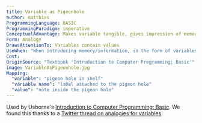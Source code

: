 ```yaml
---
title: Variable as Pigeonhole
author: matthias
ProgrammingLanguage: BASIC
ProgrammingParadigm: imperative
ConceptualAdvantage: Makes variable tangible, gives impression of memory as a bunch of variables
Form: Analogy
DrawsAttentionTo: Variables contain values
UseWhen: "When introducing memory/information, in the form of variables in BASIC"
Cost:
OriginSource: "Textbook 'Introduction to Computer Programming: Basic'"
image: VariableAsPigeonhole.jpg
Mapping:
  "variable": "pigeon hole in shelf"
  "variable name": "label attached to the pigeon hole"
  "value": "note inside the pigeon hole"
---
```


Used by Usborne's [Introduction to Computer Programming: Basic](https://drive.google.com/file/d/0Bxv0SsvibDMTUXdYTnRaTy1LLVE/view).
We found this thanks to a [Twitter thread on analogies for variables](https://twitter.com/ItsAll_Geek2Me/status/1271380040043954176).
